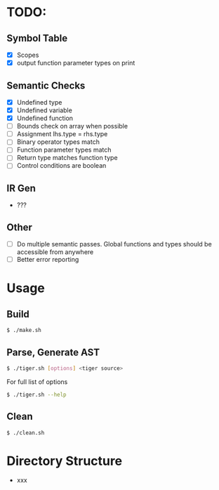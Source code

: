 # TODO:

## Symbol Table

- [x] Scopes
- [x] output function parameter types on print

## Semantic Checks

- [x] Undefined type
- [x] Undefined variable
- [x] Undefined function
- [ ] Bounds check on array when possible
- [ ] Assignment lhs.type = rhs.type
- [ ] Binary operator types match
- [ ] Function parameter types match
- [ ] Return type matches function type
- [ ] Control conditions are boolean

## IR Gen

- ???

## Other

- [ ] Do multiple semantic passes. Global functions and types should be accessible from anywhere
- [ ] Better error reporting

# Usage

## Build

```sh
$ ./make.sh
```

## Parse, Generate AST

```sh
$ ./tiger.sh [options] <tiger source>
```

For full list of options
```sh
$ ./tiger.sh --help
```

## Clean

```sh
$ ./clean.sh
```

# Directory Structure

- xxx
